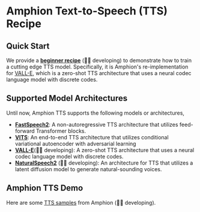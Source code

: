 
# Amphion Text-to-Speech (TTS) Recipe

## Quick Start

We provide a **[beginner recipe](VALLE/)** (👨‍💻 developing) to demonstrate how to train a cutting edge TTS model. Specifically, it is Amphion's re-implementation for [VALL-E](https://arxiv.org/abs/2301.02111), which is a zero-shot TTS architecture that uses a neural codec language model with discrete codes.

## Supported Model Architectures

Until now, Amphion TTS supports the following models or architectures,
- **[FastSpeech2](FastSpeech2)**: A non-autoregressive TTS architecture that utilizes feed-forward Transformer blocks.
- **[VITS](VITS)**: An end-to-end TTS architecture that utilizes conditional variational autoencoder with adversarial learning
- **[VALL-E](VALL-E)**(👨‍💻 developing): A zero-shot TTS architecture that uses a neural codec language model with discrete codes.
- **[NaturalSpeech2](NaturalSpeech2)** (👨‍💻 developing): An architecture for TTS that utilizes a latent diffusion model to generate natural-sounding voices.

## Amphion TTS Demo
Here are some [TTS samples](https://openhlt.github.io/Amphion_TTS_Demo/) from Amphion (👨‍💻 developing).
